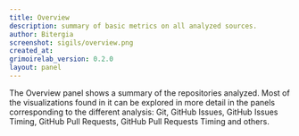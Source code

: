 ```yaml
---
title: Overview
description: summary of basic metrics on all analyzed sources.
author: Bitergia
screenshot: sigils/overview.png
created_at: 
grimoirelab_version: 0.2.0
layout: panel
---
```


The Overview panel shows a summary of the repositories analyzed.
Most of the visualizations found in it can be explored in more detail in
the panels corresponding to the different analysis: Git, GitHub Issues,
GitHub Issues Timing, GitHub Pull Requests, GitHub Pull Requests Timing and
others.
